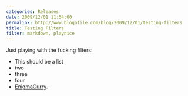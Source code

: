 ```yaml
---
categories: Releases
date: 2009/12/01 11:54:00
permalink: http://www.blogofile.com/blog/2009/12/01/testing-filters
title: Testing Filters
filter: markdown, playnice
---
```

Just playing with the fucking filters:

 * This should be a list
 * two
 * three
 * four
 * [EnigmaCurry](http://www.enigmacurry.com).
